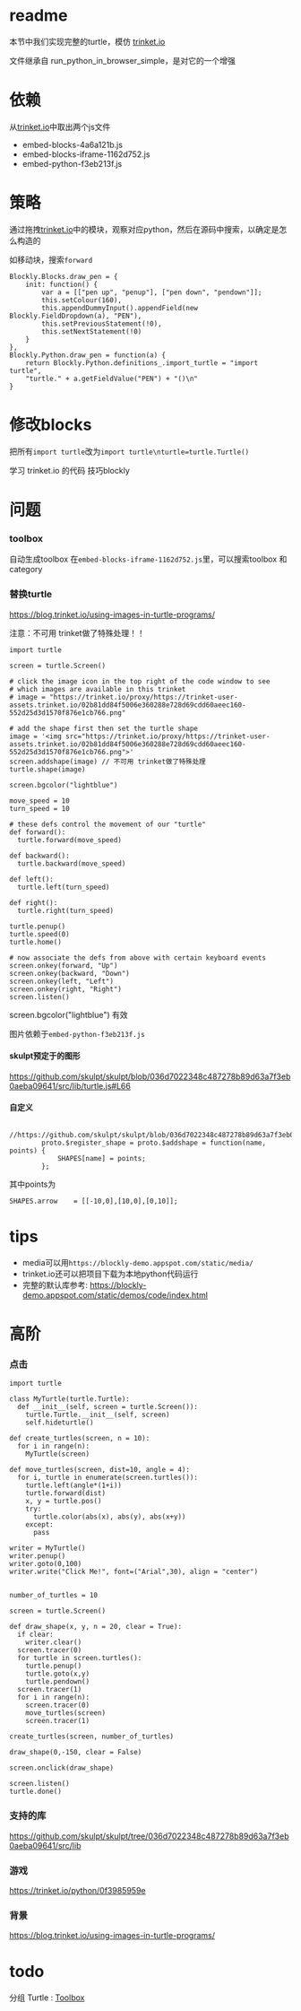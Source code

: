 # readme
本节中我们实现完整的turtle，模仿 [trinket.io](https://hourofpython.trinket.io/from-blocks-to-code-with-trinket#/blocks/dragging-and-dropping)

文件继承自 run_python_in_browser_simple，是对它的一个增强

# 依赖
从[trinket.io](https://hourofpython.trinket.io/from-blocks-to-code-with-trinket#/blocks/dragging-and-dropping)中取出两个js文件

*  embed-blocks-4a6a121b.js
*  embed-blocks-iframe-1162d752.js
*  embed-python-f3eb213f.js

# 策略
通过拖拽[trinket.io](https://hourofpython.trinket.io/from-blocks-to-code-with-trinket#/blocks/dragging-and-dropping)中的模块，观察对应python，然后在源码中搜索，以确定是怎么构造的

如移动块，搜索`forward`

```
Blockly.Blocks.draw_pen = {
    init: function() {
        var a = [["pen up", "penup"], ["pen down", "pendown"]];
        this.setColour(160),
        this.appendDummyInput().appendField(new Blockly.FieldDropdown(a), "PEN"),
        this.setPreviousStatement(!0),
        this.setNextStatement(!0)
    }
},
Blockly.Python.draw_pen = function(a) {
    return Blockly.Python.definitions_.import_turtle = "import turtle",
    "turtle." + a.getFieldValue("PEN") + "()\n"
}
```

# 修改blocks
把所有`import turtle`改为`import turtle\nturtle=turtle.Turtle()`

学习 trinket.io 的代码 技巧blockly

# 问题
### toolbox
自动生成toolbox 在`embed-blocks-iframe-1162d752.js`里，可以搜索toolbox 和category


### 替换turtle
https://blog.trinket.io/using-images-in-turtle-programs/

注意：不可用 trinket做了特殊处理！！

```
import turtle

screen = turtle.Screen()

# click the image icon in the top right of the code window to see
# which images are available in this trinket
# image = "https://trinket.io/proxy/https://trinket-user-assets.trinket.io/02b81dd84f5006e360288e728d69cdd60aeec160-552d25d3d1570f876e1cb766.png"

# add the shape first then set the turtle shape
image = '<img src="https://trinket.io/proxy/https://trinket-user-assets.trinket.io/02b81dd84f5006e360288e728d69cdd60aeec160-552d25d3d1570f876e1cb766.png">'
screen.addshape(image) // 不可用 trinket做了特殊处理
turtle.shape(image)

screen.bgcolor("lightblue")

move_speed = 10
turn_speed = 10

# these defs control the movement of our "turtle"
def forward():
  turtle.forward(move_speed)

def backward():
  turtle.backward(move_speed)

def left():
  turtle.left(turn_speed)

def right():
  turtle.right(turn_speed)

turtle.penup()
turtle.speed(0)
turtle.home()

# now associate the defs from above with certain keyboard events
screen.onkey(forward, "Up")
screen.onkey(backward, "Down")
screen.onkey(left, "Left")
screen.onkey(right, "Right")
screen.listen()
```

screen.bgcolor("lightblue") 有效

图片依赖于`embed-python-f3eb213f.js`



#### skulpt预定于的图形
https://github.com/skulpt/skulpt/blob/036d7022348c487278b89d63a7f3eb0aeba09641/src/lib/turtle.js#L66



#### 自定义
```
        //https://github.com/skulpt/skulpt/blob/036d7022348c487278b89d63a7f3eb0aeba09641/src/lib/turtle.js#L64:12
        proto.$register_shape = proto.$addshape = function(name, points) {
            SHAPES[name] = points;
        };
```

其中points为

```
SHAPES.arrow    = [[-10,0],[10,0],[0,10]];
```

# tips
*  media可以用`https://blockly-demo.appspot.com/static/media/`
*  trinket.io还可以把项目下载为本地python代码运行
*  完整的默认库参考: https://blockly-demo.appspot.com/static/demos/code/index.html


# 高阶
### 点击
```
import turtle

class MyTurtle(turtle.Turtle):
  def __init__(self, screen = turtle.Screen()):
    turtle.Turtle.__init__(self, screen)
    self.hideturtle()
    
def create_turtles(screen, n = 10):
  for i in range(n):
    MyTurtle(screen)
    
def move_turtles(screen, dist=10, angle = 4):
  for i, turtle in enumerate(screen.turtles()):
    turtle.left(angle*(1+i))
    turtle.forward(dist)
    x, y = turtle.pos()
    try:
      turtle.color(abs(x), abs(y), abs(x+y))
    except:
      pass
    
writer = MyTurtle()
writer.penup()
writer.goto(0,100)
writer.write("Click Me!", font=("Arial",30), align = "center")


number_of_turtles = 10

screen = turtle.Screen()

def draw_shape(x, y, n = 20, clear = True):
  if clear:
    writer.clear()
  screen.tracer(0)
  for turtle in screen.turtles():
    turtle.penup()
    turtle.goto(x,y)
    turtle.pendown()
  screen.tracer(1)
  for i in range(n):
    screen.tracer(0)
    move_turtles(screen)
    screen.tracer(1)

create_turtles(screen, number_of_turtles)

draw_shape(0,-150, clear = False)

screen.onclick(draw_shape)

screen.listen()
turtle.done()
```

### 支持的库
https://github.com/skulpt/skulpt/tree/036d7022348c487278b89d63a7f3eb0aeba09641/src/lib

### 游戏
https://trinket.io/python/0f3985959e

### 背景
https://blog.trinket.io/using-images-in-turtle-programs/

# todo
分组 Turtle : [Toolbox](https://developers.google.com/blockly/guides/configure/web/toolbox)